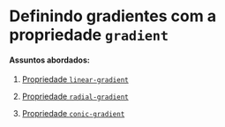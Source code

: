 # Definindo gradientes com a propriedade `gradient`

#### Assuntos abordados: 

1. [Propriedade `linear-gradient`](aulas/22.1-gradiente-linear)

2. [Propriedade `radial-gradient`](aulas/22.2-gradiente-radial)

3. [Propriedade `conic-gradient`](aulas/22.3-gradiente-conic)

   
